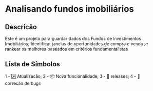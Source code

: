 # Analisando fundos imobiliários

## Descricão

Este é um projeto para guardar dados dos Fundos de Investimentos Imobiliários; Identificar janelas
de oportunidades de compra e venda ;e rankear os melhores baseados em critérios fundamentalistas

## Lista de Símbolos
1 - :up: Atualizacão;
2 - :package: Nova funcionalidade;
3 - :checkered_flag: releases;
4 - :lady_beetle: correcão de bugs